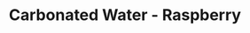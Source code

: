 ---
title: Carbonated Water - Raspberry
price: $53.49
description: Duis consequat dui nec nisi volutpat eleifend. Donec ut dolor. Morbi vel lectus in quam fringilla rhoncus.
image: https://dummyimage.com/100x250.png/ff4444/ffffff
---